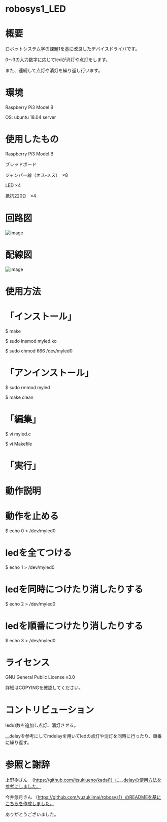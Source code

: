 # robosys1_LED
# 概要
ロボットシステム学の課題1を基に改良したデバイスドライバです。

0～3の入力数字に応じてledが消灯や点灯をします。

また、連続して点灯や消灯を繰り返し行います。


# 環境
Raspberry Pi3 Model B

OS: ubuntu 18.04 server

# 使用したもの
Raspberry Pi3 Model B

ブレッドボード

ジャンパー線（オス‐メス）　×8

LED ×4

抵抗220Ω　×4


# 回路図
![image](https://user-images.githubusercontent.com/92083106/146666265-0cfb7829-b283-4fbc-a467-378b64bac22b.png)

# 配線図
![image](https://user-images.githubusercontent.com/92083106/146666337-f059a100-1297-4139-ac56-73ca4cd1da0a.png)




# 使用方法
# 「インストール」

$ make

$ sudo insmod myled.ko

$ sudo chmod 666 /dev/myled0

# 「アンインストール」
$ sudo rmmod myled

$ make clean

# 「編集」
$ vi myled.c

$ vi Makefile

# 「実行」

# 動作説明
# 動作を止める
$ echo 0 > /dev/myled0
# ledを全てつける
$ echo 1 > /dev/myled0 
# ledを同時につけたり消したりする
$ echo 2 > /dev/myled0 
# ledを順番につけたり消したりする
$ echo 3 > /dev/myled0 

# ライセンス
GNU General Public License v3.0

詳細はCOPYINGを確認してください。

# コントリビューション
ledの数を追加し点灯、消灯させる。

__delayを参考にしてmdelayを用いてledの点灯や消灯を同時に行ったり、順番に繰り返す。

# 参照と謝辞
上野樹さん　（https://github.com/itsukiueno/kadai1）に__delayの使用方法を参考にしました。

今井悠月さん （https://github.com/yuzukiimai/robosys1）のREADMEを基にこちらを作成しました。

ありがとうございました。





